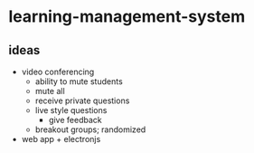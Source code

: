 # learning-management-system
## ideas
- video conferencing
  - ability to mute students
  - mute all
  - receive private questions
  - live style questions
    - give feedback
  - breakout groups; randomized
- web app + electronjs
